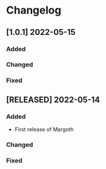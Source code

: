 # Changelog

## [1.0.1]  2022-05-15

### Added

### Changed

### Fixed

## [RELEASED] 2022-05-14

### Added

* First release of Margoth

### Changed

### Fixed